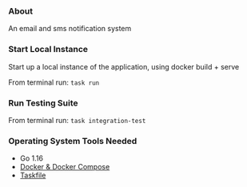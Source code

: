 ### About

An email and sms notification system

### Start Local Instance

Start up a local instance of the application, using docker build + serve

From terminal run: `task run`

### Run Testing Suite

From terminal run: `task integration-test`

### Operating System Tools Needed

- Go 1.16
- [Docker & Docker Compose](https://docs.docker.com/get-docker/)
- [Taskfile](https://taskfile.dev/#/installation)
